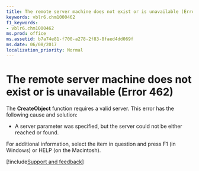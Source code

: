 ```yaml
---
title: The remote server machine does not exist or is unavailable (Error 462)
keywords: vblr6.chm1000462
f1_keywords:
- vblr6.chm1000462
ms.prod: office
ms.assetid: b7a74e81-f700-a278-2f83-8faed4dd069f
ms.date: 06/08/2017
localization_priority: Normal
---
```



# The remote server machine does not exist or is unavailable (Error 462)

The  **CreateObject** function requires a valid server. This error has the following cause and solution:



- A server parameter was specified, but the server could not be either reached or found.
    

For additional information, select the item in question and press F1 (in Windows) or HELP (on the Macintosh).

[!include[Support and feedback](~/includes/feedback-boilerplate.md)]
